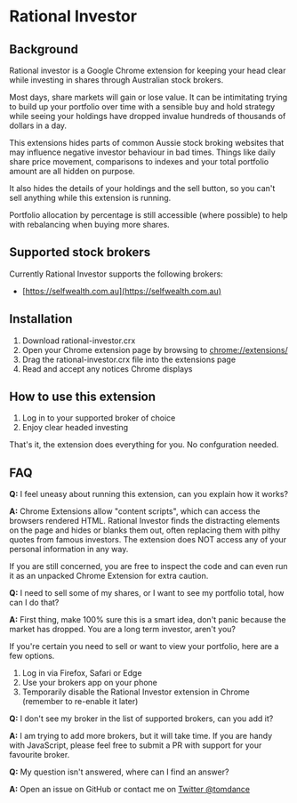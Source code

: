 # Rational Investor
## Background
Rational investor is a Google Chrome extension for keeping your head clear while investing in shares through Australian stock brokers. 

Most days, share markets will gain or lose value. It can be intimitating trying to build up your portfolio over time with a sensible buy and hold strategy while seeing your holdings have dropped invalue hundreds of thousands of dollars in a day. 

This extensions hides parts of common Aussie stock broking websites that may influence negative investor behaviour in bad times. Things like daily share price movement, comparisons to indexes and your total portfolio amount are all hidden on purpose. 

It also hides the details of your holdings and the sell button, so you can't sell anything while this extension is running. 

Portfolio allocation by percentage is still accessible (where possible) to help with rebalancing when buying more shares. 

## Supported stock brokers
Currently Rational Investor supports the following brokers:

* [https://selfwealth.com.au](https://selfwealth.com.au)

## Installation

1. Download rational-investor.crx
2. Open your Chrome extension page by browsing to [chrome://extensions/](chrome://extensions/)
3. Drag the rational-investor.crx file into the extensions page
4. Read and accept any notices Chrome displays

## How to use this extension

1. Log in to your supported broker of choice
2. Enjoy clear headed investing

That's it, the extension does everything for you. No confguration needed. 

## FAQ

**Q:** I feel uneasy about running this extension, can you explain how it works?

**A:** Chrome Extensions allow "content scripts", which can access the browsers rendered HTML. Rational Investor finds the distracting elements on the page and hides or blanks them out, often replacing them with pithy quotes from famous investors. The extension does NOT access any of your personal information in any way. 

If you are still concerned, you are free to inspect the code and can even run it as an unpacked Chrome Extension for extra caution. 


**Q:** I need to sell some of my shares, or I want to see my portfolio total, how can I do that?

**A:** First thing, make 100% sure this is a smart idea, don't panic because the market has dropped. You are a long term investor, aren't you?

If you're certain you need to sell or want to view your portfolio, here are a few options. 

1. Log in via Firefox, Safari or Edge
2. Use your brokers app on your phone
3. Temporarily disable the Rational Investor extension in Chrome (remember to re-enable it later)


**Q:** I don't see my broker in the list of supported brokers, can you add it?

**A:** I am trying to add more brokers, but it will take time. If you are handy with JavaScript, please feel free to submit a PR with support for your favourite broker. 


**Q:** My question isn't answered, where can I find an answer?

**A:** Open an issue on GitHub or contact me on [Twitter @tomdance](https://twitter.com/tomdance)
